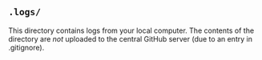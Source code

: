 ## `.logs/`

This directory contains logs from your local computer.  The contents of the directory are *not* uploaded to the central GitHub server (due to an entry in .gitignore).
